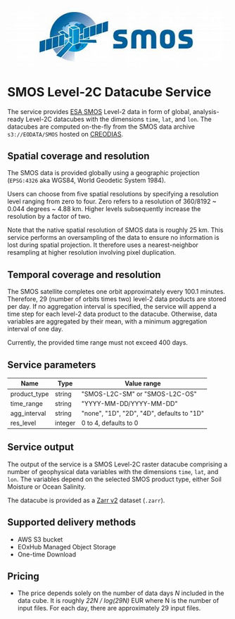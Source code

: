 ![smos-logo](smos-logo.jpg)

# SMOS Level-2C Datacube Service

The service provides [ESA SMOS](https://earth.esa.int/eogateway/missions/smos) 
Level-2 data in form of global, analysis-ready Level-2C datacubes with the 
dimensions `time`, `lat`, and `lon`. The datacubes are computed on-the-fly 
from the SMOS data archive `s3://EODATA/SMOS` hosted on 
[CREODIAS](https://creodias.eu/). 


## Spatial coverage and resolution

The SMOS data is provided globally using a geographic projection
(`EPSG:4326` aka WGS84, World Geodetic System 1984). 

Users can choose from five spatial resolutions by specifying a resolution 
level ranging from zero to four. Zero refers to a resolution of 
360/8192 ~ 0.044 degrees ~ 4.88 km. Higher levels subsequently increase the 
resolution by a factor of two.

Note that the native spatial resolution of SMOS data is roughly 25 km. 
This service performs an oversampling of the data to ensure no information
is lost during spatial projection. It therefore uses a nearest-neighbor 
resampling at higher resolution involving pixel duplication. 

## Temporal coverage and resolution

The SMOS satellite completes one orbit approximately every 100.1 minutes.
Therefore, 29 (number of orbits times two) level-2 data products are stored per 
day. If no aggregation interval is specified, the service will append a time 
step for each level-2 data product to the datacube. Otherwise, data variables 
are aggregated by their mean, with a minimum aggregation interval of one day.

Currently, the provided time range must not exceed 400 days.

## Service parameters

| Name         | Type    | Value range                                |
|--------------|---------|--------------------------------------------|
| product_type | string  | "SMOS-L2C-SM" or "SMOS-L2C-OS"             |
| time_range   | string  | "YYYY-MM-DD/YYYY-MM-DD"                    |
| agg_interval | string  | "none", "1D", "2D", "4D", defaults to "1D" |
| res_level    | integer | 0 to 4, defaults to 0                      |

## Service output

The output of the service is a SMOS Level-2C raster datacube comprising 
a number of geophysical data variables with the dimensions `time`, `lat`, 
and `lon`. The variables depend on the selected SMOS product type, either
Soil Moisture or Ocean Salinity.

The datacube is provided as a 
[Zarr v2](https://zarr.readthedocs.io/en/stable/spec/v2.html) dataset (`.zarr`).

## Supported delivery methods

- AWS S3 bucket  
- EOxHub Managed Object Storage
- One-time Download 

## Pricing

- The price depends solely on the number of data days _N_ included in the data 
  cube. It is roughly _22N / log(29N)_ EUR  where N is the number of input files. 
  For each day, there are approximately 29 input files. 
